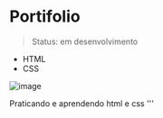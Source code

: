 # Portifolio
> Status: em desenvolvimento
* HTML
* CSS

![image](image.png)

Praticando e aprendendo html e css
'''
